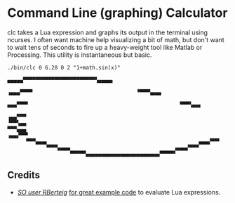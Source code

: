 Command Line (graphing) Calculator
==================================

clc takes a Lua expression and graphs its output in the terminal using ncurses. I often want machine help visualizing a bit of math, but don't want to wait tens of seconds to fire up a heavy-weight tool like Matlab or Processing. This utility is instantaneous but basic.

	./bin/clc 0 6.28 0 2 "1+math.sin(x)"
																								 ▄▄▄▄▄▀▀▀▀▀▀▀▀▀▀▀▀▀▀▀▀▀▀▀▀▀▀▀▚▄▄▄▄▖                   
																						 ▗▄▄▄▀▀▀▀                                 ▝▀▀▀▚▄▄▄            
																				   ▄▄▄▀▀▀▘                                                ▀▀▀▚▄▄▖     
																			 ▗▄▄▀▀▀                                                             ▝▀▀▚▄▄
	▀▀▀▄▄▄                                                             ▗▄▄▞▀▀▘                                                                        
		  ▀▀▀▄▄▄▖                                                ▄▄▄▞▀▀▘                                                                              
				▝▀▀▀▄▄▄▄                                 ▗▄▄▄▞▀▀▀                                                                                     
						▀▀▀▀▀▄▄▄▄▄▄▄▄▄▄▄▄▄▄▄▄▄▄▄▄▄▄▄▞▀▀▀▀▘                                                                                            

Credits
-------

* _[SO user RBerteig](http://stackoverflow.com/users/68204/rberteig)_ [for great example code](http://stackoverflow.com/a/1152648) to evaluate Lua expressions.
